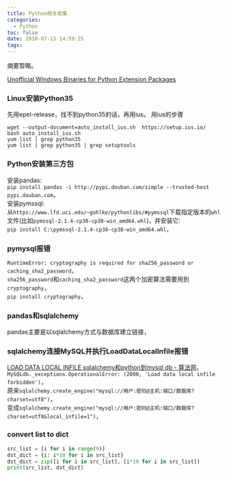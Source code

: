 ```yaml
---
title: Python相关收集
categories:
  - Python
toc: false
date: 2018-07-13 14:59:25
tags:
---
```

摘要暂略。
<!-- more -->

[Unofficial Windows Binaries for Python Extension Packages](https://www.lfd.uci.edu/~gohlke/pythonlibs/)  

### Linux安装Python35
先用epel-release，找不到python35的话，再用ius。
用ius的步骤
```
wget --output-document=auto_install_ius.sh  https://setup.ius.io/
bash auto_install_ius.sh
yum list | grep python35
yum list | grep python35 | grep setuptools
```

### Python安装第三方包
安装pandas:  
`pip install pandas -i http://pypi.douban.com/simple --trusted-host pypi.douban.com`，  
安装pymssql:  
从`https://www.lfd.uci.edu/~gohlke/pythonlibs/#pymssql`下载指定版本的`whl`文件(比如`pymssql‑2.1.4‑cp38‑cp38‑win_amd64.whl`)，并安装它:  
`pip install C:\pymssql‑2.1.4‑cp38‑cp38‑win_amd64.whl`，  

### pymysql报错
`RuntimeError: cryptography is required for sha256_password or caching_sha2_password`，  
`sha256_password`和`caching_sha2_password`这两个加密算法需要用到`cryptography`，  
`pip install cryptography`，  

### pandas和sqlalchemy
pandas主要是以sqlalchemy方式与数据库建立链接，  

### sqlalchemy连接MySQL并执行LoadDataLocalInfile报错
[LOAD DATA LOCAL INFILE sqlalchemy和python到mysql db - 算法网](http://ddrv.cn/a/355066)，  
`MySQLdb._exceptions.OperationalError: (2000, 'Load data local infile forbidden')`，  
原来`sqlalchemy.create_engine("mysql://用户:密码@主机:端口/数据库?charset=utf8")`，  
变成`sqlalchemy.create_engine("mysql://用户:密码@主机:端口/数据库?charset=utf8&local_infile=1")`，  

### convert list to dict
```python
src_list = [i for i in range(9)]
dst_dict = {i: i*10 for i in src_list}
dst_dict = zip([i for i in src_list], [i*10 for i in src_list])
print(src_list, dst_dict)
```
